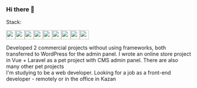 ### Hi there 👋

Stack:
<div class="stack" style="display: flex; align-items: center;">
    <img src="https://cdn.jsdelivr.net/gh/devicons/devicon@latest/icons/vuejs/vuejs-original.svg" width="25px"/>
    <img src="https://cdn.jsdelivr.net/gh/devicons/devicon@latest/icons/laravel/laravel-original.svg" width="25px" />   
            <img src="https://cdn.jsdelivr.net/gh/devicons/devicon@latest/icons/html5/html5-original.svg"  width="25px" />        
            <img src="https://cdn.jsdelivr.net/gh/devicons/devicon@latest/icons/css3/css3-original.svg"  width="25px"/>       
            <img src="https://cdn.jsdelivr.net/gh/devicons/devicon@latest/icons/sass/sass-original.svg"  width="25px"/>       
            <img src="https://cdn.jsdelivr.net/gh/devicons/devicon@latest/icons/figma/figma-original.svg"  width="25px"/>     
            <img src="https://cdn.jsdelivr.net/gh/devicons/devicon@latest/icons/mysql/mysql-original.svg"  width="25px"/> 
            <img src="https://cdn.jsdelivr.net/gh/devicons/devicon@latest/icons/php/php-original.svg"  width="25px"/>
            <img src="https://cdn.jsdelivr.net/gh/devicons/devicon@latest/icons/javascript/javascript-original.svg"  width="25px"/>
</div>

Developed 2 commercial projects without using frameworks, both transferred to WordPress for the admin panel.
I wrote an online store project in Vue + Laravel as a pet project with CMS admin panel. There are also many other pet projects <br>
I'm studying to be a web developer.
Looking for a job as a front-end developer - remotely or in the office in Kazan
